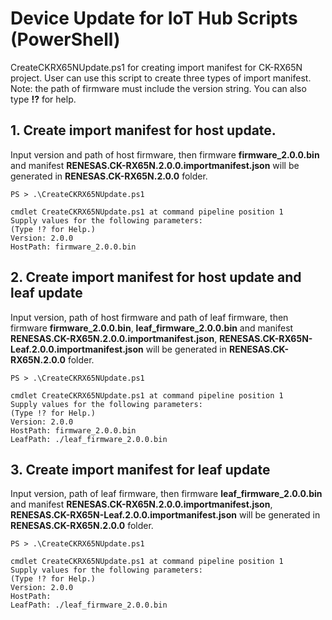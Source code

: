 # Device Update for IoT Hub Scripts (PowerShell)

CreateCKRX65NUpdate.ps1 for creating import manifest for CK-RX65N project. User can use this script to create three types of import manifest. Note: the path of firmware must include the version string. You can also type **!?** for help. 

## 1. Create import manifest for host update.
Input version and path of host firmware, then firmware **firmware_2.0.0.bin** and manifest **RENESAS.CK-RX65N.2.0.0.importmanifest.json** will be generated in **RENESAS.CK-RX65N.2.0.0** folder.
```
PS > .\CreateCKRX65NUpdate.ps1

cmdlet CreateCKRX65NUpdate.ps1 at command pipeline position 1
Supply values for the following parameters:
(Type !? for Help.)
Version: 2.0.0
HostPath: firmware_2.0.0.bin
```

## 2. Create import manifest for host update and leaf update
Input version, path of host firmware and path of leaf firmware, then firmware **firmware_2.0.0.bin**, **leaf_firmware_2.0.0.bin** and manifest **RENESAS.CK-RX65N.2.0.0.importmanifest.json**, **RENESAS.CK-RX65N-Leaf.2.0.0.importmanifest.json** will be generated in **RENESAS.CK-RX65N.2.0.0** folder.
```
PS > .\CreateCKRX65NUpdate.ps1

cmdlet CreateCKRX65NUpdate.ps1 at command pipeline position 1
Supply values for the following parameters:
(Type !? for Help.)
Version: 2.0.0
HostPath: firmware_2.0.0.bin
LeafPath: ./leaf_firmware_2.0.0.bin
```

## 3. Create import manifest for leaf update
Input version, path of leaf firmware, then firmware **leaf_firmware_2.0.0.bin** and manifest **RENESAS.CK-RX65N.2.0.0.importmanifest.json**, **RENESAS.CK-RX65N-Leaf.2.0.0.importmanifest.json** will be generated in **RENESAS.CK-RX65N.2.0.0** folder.
```
PS > .\CreateCKRX65NUpdate.ps1

cmdlet CreateCKRX65NUpdate.ps1 at command pipeline position 1
Supply values for the following parameters:
(Type !? for Help.)
Version: 2.0.0
HostPath:
LeafPath: ./leaf_firmware_2.0.0.bin
```